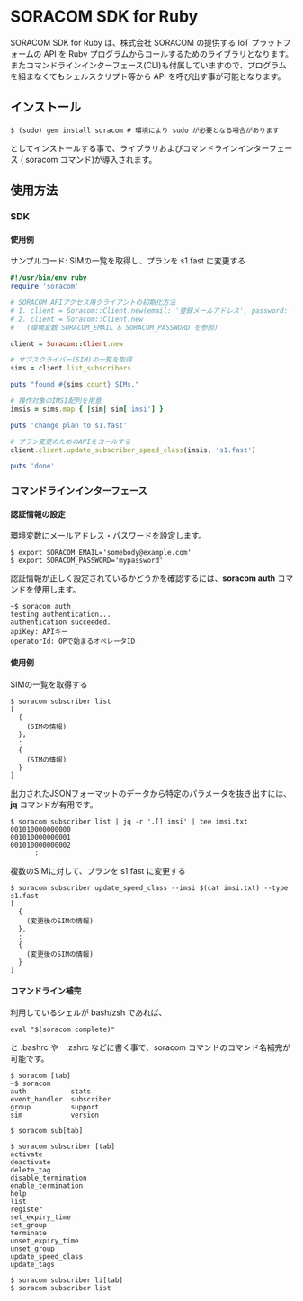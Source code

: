 # SORACOM SDK for Ruby
SORACOM SDK for Ruby は、株式会社 SORACOM の提供する IoT プラットフォームの API を Ruby プログラムからコールするためのライブラリとなります。  
またコマンドラインインターフェース(CLI)も付属していますので、プログラムを組まなくてもシェルスクリプト等から API を呼び出す事が可能となります。

## インストール

```
$ (sudo) gem install soracom # 環境により sudo が必要となる場合があります
```

としてインストールする事で、ライブラリおよびコマンドラインインターフェース ( soracom コマンド)が導入されます。

## 使用方法

### SDK

#### 使用例
サンプルコード: SIMの一覧を取得し、プランを s1.fast に変更する
```ruby
#!/usr/bin/env ruby
require 'soracom'

# SORACOM APIアクセス用クライアントの初期化方法
# 1. client = Soracom::Client.new(email: '登録メールアドレス', password: 'パスワード')
# 2. client = Soracom::Client.new
#   (環境変数 SORACOM_EMAIL & SORACOM_PASSWORD を参照)

client = Soracom::Client.new

# サブスクライバー(SIM)の一覧を取得
sims = client.list_subscribers

puts "found #{sims.count} SIMs."

# 操作対象のIMSI配列を用意
imsis = sims.map { |sim| sim['imsi'] }

puts 'change plan to s1.fast'

# プラン変更のためのAPIをコールする
client.client.update_subscriber_speed_class(imsis, 's1.fast')

puts 'done'

```

### コマンドラインインターフェース
#### 認証情報の設定
環境変数にメールアドレス・パスワードを設定します。
```
$ export SORACOM_EMAIL='somebody@example.com'
$ export SORACOM_PASSWORD='mypassword'
```

認証情報が正しく設定されているかどうかを確認するには、**soracom auth** コマンドを使用します。
```
~$ soracom auth
testing authentication...
authentication succeeded.
apiKey: APIキー
operatorId: OPで始まるオペレータID
```

#### 使用例
SIMの一覧を取得する
```
$ soracom subscriber list
[
  {
    (SIMの情報)
  },
  :
  {
    (SIMの情報)
  }
]
```

出力されたJSONフォーマットのデータから特定のパラメータを抜き出すには、**jq** コマンドが有用です。
```
$ soracom subscriber list | jq -r '.[].imsi' | tee imsi.txt
001010000000000
001010000000001
001010000000002
      :
```

複数のSIMに対して、プランを s1.fast に変更する
```
$ soracom subscriber update_speed_class --imsi $(cat imsi.txt) --type s1.fast
[
  {
    (変更後のSIMの情報)
  },
  :
  {
    (変更後のSIMの情報)
  }
]
```

#### コマンドライン補完
利用しているシェルが bash/zsh であれば、
```
eval "$(soracom complete)"
```
と .bashrc や　.zshrc などに書く事で、soracom コマンドのコマンド名補完が可能です。

```
$ soracom [tab]
~$ soracom
auth           stats
event_handler  subscriber
group          support
sim            version

$ soracom sub[tab]

$ soracom subscriber [tab]
activate
deactivate
delete_tag
disable_termination
enable_termination
help
list
register
set_expiry_time
set_group
terminate
unset_expiry_time
unset_group
update_speed_class
update_tags

$ soracom subscriber li[tab]
$ soracom subscriber list
```
